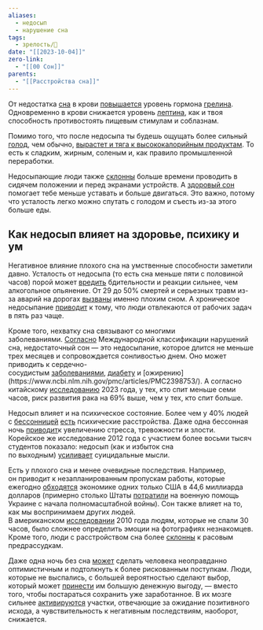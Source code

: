 ```yaml
---
aliases:
  - недосып
  - нарушение сна
tags:
  - зрелость/🌱
date: "[[2023-10-04]]"
zero-link:
  - "[[00 Сон]]"
parents:
  - "[[Расстройства сна]]"
---
```

От недостатка [сна](wiki/zero/00%20Сон.md) в крови [повышается](https://pubmed.ncbi.nlm.nih.gov/32537891/) уровень гормона [грелина](Грелин.md). Одновременно в крови снижается уровень [лептина](Лептин.md), как и твоя способность противостоять пищевым стимулам и соблазнам.

Помимо того, что после недосыпа ты будешь ощущать более сильный [голод](Голод.md), чем обычно, [вырастет и тяга к высококалорийным продуктам](https://pubmed.ncbi.nlm.nih.gov/27689899/). То есть к сладким, жирным, соленым и, как правило промышленной переработки.

Недосыпающие люди также [склонны](https://onlinelibrary.wiley.com/doi/full/10.1111/obr.12381) больше времени проводить в сидячем положении и перед экранами устройств. А [здоровый сон](Качественный%20сон.md) помогает тебе меньше уставать и больше двигаться. Это важно, потому что усталость легко можно спутать с голодом и съесть из-за этого больше еды.

## Как недосып влияет на здоровье, психику и ум
Негативное влияние плохого сна на умственные способности заметили давно. Усталость от недосыпа (то есть сна меньше пяти с половиной часов) порой может [вредить](https://www.nature.com/articles/40775#:~:text=Here%20we%20equate%20the%20performance%20impairment%20caused%20by%20fatigue%20with%20that%20due%20to%20alcohol%20intoxication%2C%20and%20show%20that%20moderate%20levels%20of%20fatigue%20produce%20higher%20levels%20of%20impairment%20than%20the%20proscribed%20level%20of%20alcohol%20intoxication.) бдительности и реакции сильнее, чем алкогольное опьянение. От 29 до 50% смертей и серьезных травм из-за аварий на дорогах [вызваны](https://www.ncbi.nlm.nih.gov/pmc/articles/PMC4340239/#:~:text=29%25%20to%2050%25%20of%20deaths%20and%20serious%20injuries%20related%20to%20motor%20vehicles%20are%20thought%20to%20be%20associated%20with%20driver%20sleepiness.1%2C2%20Sleep%20deprivation%20is%20known%20to%20impair%20vigilance%20and%20reaction%20time%20similar%20to%20having%20an%20elevated%20blood%20alcohol%20concentration) именно плохим сном. А хроническое недосыпание [приводит](https://www.ncbi.nlm.nih.gov/pmc/articles/PMC6473877/#:~:text=Chronic%20insufficient%20sleep%20duration%20equivalent%20to%20an%20average%20of%205.6%20h%20of%20sleep%20during%20a%2024%2Dh%20period%20has%20been%20found%20to%20double%20neurobehavioral%20reaction%20time%20performance%20and%20to%20increase%20lapses%20of%20attention%20fivefold.) к тому, что люди отвлекаются от рабочих задач в пять раз чаще.

Кроме того, нехватку сна связывают со многими заболеваниями. [Согласно](https://www.ncbi.nlm.nih.gov/pmc/articles/PMC6473877/#:~:text=According%20to%20the%20International%20Classification%20of%20Sleep%20Disorders%20(ICSD%2D3)%2C%20insufficient%20sleep%20is%20defined%20as%20a%20curtailed%20sleep%20pattern%20that%20has%20persisted%20for%20at%20least%20three%20months%20for%20most%20days%20of%20the%20week%2C%20along%20with%20complaints%20of%20sleepiness%20during%20the%20day.) Международной классификации нарушений сна, недостаточный сон — это недосыпание, которое длится не меньше трех месяцев и сопровождается сонливостью днем. Оно может приводить к сердечно-сосудистым [заболеваниями](https://pubmed.ncbi.nlm.nih.gov/21300732/), [диабету](https://pubmed.ncbi.nlm.nih.gov/15851636/#:~:text=A%20sleep%20duration%20of%206%20hours%20or%20less%20or%209%20hours%20or%20more%20is%20associated%20with%20increased%20prevalence%20of%20DM%20and%20IGT.) и [ожирению](https://www.ncbi.nlm.nih.gov/pmc/articles/PMC2398753/). А согласно китайскому [исследованию](https://acsjournals.onlinelibrary.wiley.com/doi/10.1002/cncr.34951#:~:text=The%20risk%20of%20incident%20cancer%20increased%20by%2069%25%20(HR%2C%201.69%3B%2095%25%20CI%2C%201.19%E2%80%932.39)%20in%20individuals%20who%20slept%20for%20%3C7%C2%A0h%20per%20day%20(vs.%207%20to%20%E2%89%A48%C2%A0h)%2C) 2023 года, у тех, кто спит меньше семи часов, риск развития рака на 69% выше, чем у тех, кто спит больше.  

Недосып влияет и на психическое состояние. Более чем у 40% людей с [бессонницей](Бессонница.md) [есть](https://www.ncbi.nlm.nih.gov/pmc/articles/PMC4531410/#:~:text=In%20fact%2C%20upward%20of%2040%25%20of%20people%20with%20insomnia%20are%20estimated%20to%20have%20a%20comorbid%20psychiatric%20condition) психические расстройства. Даже одна бессонная ночь [приводит](https://pubmed.ncbi.nlm.nih.gov/22309720/#:~:text=Sleep%2Ddeprived%20participants,stress%20performance%20demands.)к увеличению стресса, тревожности и злости. Корейское же исследование 2012 года с участием более восьми тысяч студентов показало: недосып (как и избыток сна по выходным) [усиливает](https://www.ncbi.nlm.nih.gov/pmc/articles/PMC3296786/#:~:text=BISS%20was%20found%20to%20be%20associated%20with%20increased%20suicidality.%20Weekend%20oversleep%20was%20associated%20with%20suicidality) суицидальные мысли. 

Есть у плохого сна и менее очевидные последствия. Например, он приводит к незапланированным пропускам работы, которые ежегодно [обходятся](https://www.sleepfoundation.org/how-sleep-works/sleep-facts-statistics#:~:text=Lack%20of%20sleep%20or%20poor%20sleep%20results%20in%20unplanned%20absences%20from%20work%20that%20cost%20the%20U.S.%20economy%20%2444.6%20billion%20each%20year) экономике одних только США в 44,6 миллиарда долларов (примерно столько Штаты [потратили](https://www.washingtonpost.com/world/2023/08/04/ukraine-war-us-spending/#:~:text=That%20includes%20more%20than%20%2443%20billion%20in%20military%20aid.) на военную помощь Украине с начала полномасштабной войны). Сон также влияет на то, как мы воспринимаем других людей. В американском [исследовании](https://www.ncbi.nlm.nih.gov/pmc/articles/PMC2831427/#:~:text=Participants%20in%20the%20total%20sleep%20deprivation%20condition%20were%20similarly%20awake%20across%20Day%201%2C%20but%20were%20subsequently%20kept%20awake%20in%20the%20sleep%20laboratory%20under%20full%20supervision%20across%20Night%201%20and%20across%20Day%202%2C%20accumulating%20a%20mean%20of%2030.9%20h%20(SD%20%C2%B1%201.4)%20of%20total%20sleep%20deprivation%20prior%20to%20Test1) 2010 года людям, которые не спали 30 часов, было сложнее определить эмоции на фотографиях незнакомцев. Кроме того, люди с расстройством сна более [склонны](https://www.ncbi.nlm.nih.gov/pmc/articles/PMC5791747/#:~:text=Sleep%20problems%20affect,implicit%20racial%20biases.) к расовым предрассудкам.

Даже одна ночь без сна [может](https://corporate.dukehealth.org/news/sleep-deprived-people-make-risky-decisions-based-too-much-optimism#:~:text=The%20scientists%20showed%2C%20using%20a%20functional%20MRI%2C%20that%20a%20night%20of%20sleep%20deprivation%20leads%20to%20increased%20brain%20activity%20in%20brain%20regions%20that%20assess%20positive%20outcomes%2C%20while%20at%20the%20same%20time%2C%20this%20deprivation%20leads%20to%20decreased%20activation%20in%20the%20brain%20areas%20that%20process%20negative%20outcomes.) сделать человека неоправданно оптимистичным и подтолкнуть к более рискованным поступкам. Люди, которые не выспались, с большей вероятностью сделают выбор, который может [принести](https://www.jneurosci.org/content/31/10/3712#:~:text=A%20single%20night%20of%20sleep%20deprivation%20(SD)%20evoked%20a%20strategy%20shift%20during%20risky%20decision%20making%20such%20that%20healthy%20human%20volunteers%20moved%20from%20defending%20against%20losses%20to%20seeking%20increased%20gains.) им большую денежную выгоду, — вместо того, чтобы постараться сохранить уже заработанное. В их мозге сильнее [активируются](https://www.jneurosci.org/content/31/10/3712#:~:text=In%20support%20of,positive%20outcomes%20respectively) участки, отвечающие за ожидание позитивного исхода, а чувствительность к негативным последствиям, наоборот, снижается.